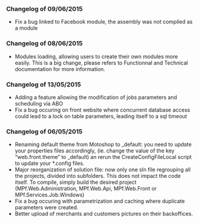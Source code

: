 ### Changelog of 09/06/2015

- Fix a bug linked to Facebook module, the assembly was not compiled as a module

### Changelog of 08/06/2015

- Modules loading, allowing users to create their own modules more easily. This is a big change, please refers to Functionnal and Technical documentation for more information.

### Changelog of 13/05/2015

- Adding a feature allowing the modification of jobs parameters and scheduling via ABO
- Fix a bug occuring on front website where concurrent database access could lead to a lock on table parameters, leading itself to a sql timeout


### Changelog of 06/05/2015

- Renaming default theme from Motoshop to _default: you need to update your properties files accordingly, (ie. change the value of the key “web.front.theme” to _default) an rerun the CreateConfigFileLocal script to update your *.config files.
- Major reorganization of solution file: now only one sln file regrouping all the projects, divided into subfolders. This does not impact the code itself. To compile, simply build the desired project (MPf.Web.Administration, MPf.Web.Api, MPf.Web.Front or MPf.Services.Job.Windows)
- Fix a bug occuring with parametrization and caching where duplicate parameters were created.
- Better upload of merchants and customers pictures on their backoffices.